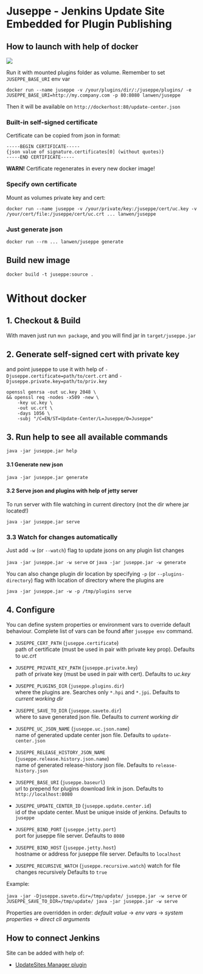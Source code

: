 # Juseppe - Jenkins Update Site Embedded for Plugin Publishing

## How to launch with help of docker
[![](https://badge.imagelayers.io/lanwen/juseppe:latest.svg)](https://imagelayers.io/?images=lanwen/juseppe:latest 'imagelayers.io')

Run it with mounted plugins folder as volume. Remember to set `JUSEPPE_BASE_URI` env var

```
docker run --name juseppe -v /your/plugins/dir/:/juseppe/plugins/ -e JUSEPPE_BASE_URI=http://my.company.com -p 80:8080 lanwen/juseppe
```

Then it will be available on `http://dockerhost:80/update-center.json`

### Built-in self-signed certificate

Certificate can be copied from json in format:

```
-----BEGIN CERTIFICATE-----
{json value of signature.certificates[0] (without quotes)}
-----END CERTIFICATE-----
```

**WARN!** Certificate regenerates in every new docker image!

### Specify own certificate

Mount as volumes private key and cert:

```
docker run --name juseppe -v /your/private/key:/juseppe/cert/uc.key -v /your/cert/file:/juseppe/cert/uc.crt ... lanwen/juseppe
```

### Just generate json

```
docker run --rm ... lanwen/juseppe generate
```

## Build new image  

`docker build -t juseppe:source .`

# Without docker

## 1. Checkout & Build 

With maven just run `mvn package`, and you will find jar in `target/juseppe.jar`

## 2. Generate self-signed cert with private key

and point juseppe to use it with help of `-Djuseppe.certificate=path/to/cert.crt` and `-Djuseppe.private.key=path/to/priv.key` 

```
openssl genrsa -out uc.key 2048 \
&& openssl req -nodes -x509 -new \
    -key uc.key \
    -out uc.crt \
    -days 1056 \
    -subj "/C=EN/ST=Update-Center/L=Juseppe/O=Juseppe"
```
 
## 3. Run help to see all available commands

`java -jar juseppe.jar help`

#### 3.1 Generate new json

`java -jar juseppe.jar generate`

#### 3.2 Serve json and plugins with help of jetty server

To run server with file watching in current directory (not the dir where jar located!)

`java -jar juseppe.jar serve`

### 3.3 Watch for changes automatically

Just add `-w` (or `--watch`) flag to update jsons on any plugin list changes

`java -jar juseppe.jar -w serve` or `java -jar juseppe.jar -w generate`

You can also change plugin dir location by specifying `-p` (or `--plugins-directory`) flag with location of directory where the plugins are

`java -jar juseppe.jar -w -p /tmp/plugins serve`


## 4. Configure 

You can define system properties or environment vars to override default behaviour. 
Complete list of vars can be found after `juseppe env` command.

- `JUSEPPE_CERT_PATH` (`juseppe.certificate`)   
  path of certificate (must be used in pair with private key prop). Defaults to *uc.crt* 

- `JUSEPPE_PRIVATE_KEY_PATH` (`juseppe.private.key`)   
  path of private key (must be used in pair with cert). Defaults to *uc.key*

- `JUSEPPE_PLUGINS_DIR` (`juseppe.plugins.dir`)   
  where the plugins are. Searches only `*.hpi` and `*.jpi`. Defaults to *current working dir*

- `JUSEPPE_SAVE_TO_DIR` (`juseppe.saveto.dir`)   
  where to save generated json file. Defaults to *current working dir*

- `JUSEPPE_UC_JSON_NAME` (`juseppe.uc.json.name`)   
  name of generated update center json file. Defaults to `update-center.json`

- `JUSEPPE_RELEASE_HISTORY_JSON_NAME` (`juseppe.release.history.json.name`)   
  name of generated release-history json file. Defaults to `release-history.json`

- `JUSEPPE_BASE_URI` (`juseppe.baseurl`)   
  url to prepend for plugins download link in json. Defaults to `http://localhost:8080`

- `JUSEPPE_UPDATE_CENTER_ID` (`juseppe.update.center.id`)   
  id of the update center. Must be unique inside of jenkins. Defaults to `juseppe`

- `JUSEPPE_BIND_PORT` (`juseppe.jetty.port`)   
  port for juseppe file server. Defaults to `8080`

- `JUSEPPE_BIND_HOST` (`juseppe.jetty.host`)   
  hostname or address for juseppe file server. Defaults to `localhost`

- `JUSEPPE_RECURSIVE_WATCH` (`juseppe.recursive.watch`)
  watch for file changes recursively Defaults to `true`

Example: 

`java -jar -Djuseppe.saveto.dir=/tmp/update/ juseppe.jar -w serve` or `JUSEPPE_SAVE_TO_DIR=/tmp/update/ java -jar juseppe.jar -w serve`

Properties are overridden in order: *default value* -> *env vars* -> *system properties* -> *direct cli arguments* 

## How to connect Jenkins

Site can be added with help of: 
    
- [UpdateSites Manager plugin](https://wiki.jenkins-ci.org/display/JENKINS/UpdateSites+Manager+plugin)
